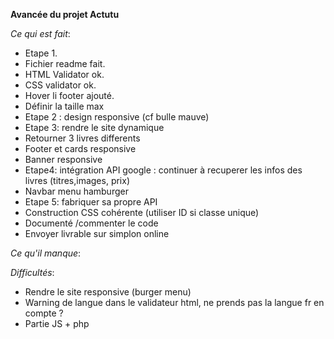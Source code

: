 **Avancée du projet Actutu**

*Ce qui est fait*: 
- Etape 1.
- Fichier readme fait.
- HTML Validator ok.
- CSS validator ok.
- Hover li footer ajouté.
- Définir la taille max
- Etape 2 : design responsive (cf bulle mauve)
- Etape 3: rendre le site dynamique
- Retourner 3 livres differents 
- Footer et cards responsive
- Banner responsive
- Etape4: intégration API google : continuer à recuperer les infos des livres (titres,images, prix)
- Navbar menu hamburger
- Etape 5: fabriquer sa propre API
- Construction CSS cohérente (utiliser ID si classe unique)
- Documenté /commenter le code
- Envoyer livrable sur simplon online

*Ce qu'il manque*:


*Difficultés*:
- Rendre le site responsive (burger menu)
- Warning de langue dans le validateur html, ne prends pas la langue fr en compte ?
- Partie JS + php